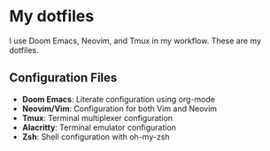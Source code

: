 # My dotfiles

I use Doom Emacs, Neovim, and Tmux in my workflow. These are my dotfiles.

## Configuration Files

- **Doom Emacs**: Literate configuration using org-mode
- **Neovim/Vim**: Configuration for both Vim and Neovim
- **Tmux**: Terminal multiplexer configuration
- **Alacritty**: Terminal emulator configuration
- **Zsh**: Shell configuration with oh-my-zsh
